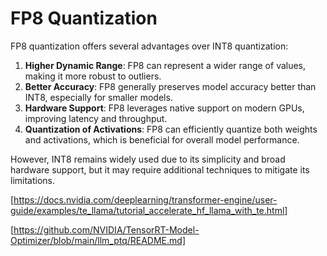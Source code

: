 # FP8 Quantization

FP8 quantization offers several advantages over INT8 quantization:

1. **Higher Dynamic Range**: FP8 can represent a wider range of values, making it more robust to outliers.
2. **Better Accuracy**: FP8 generally preserves model accuracy better than INT8, especially for smaller models.
3. **Hardware Support**: FP8 leverages native support on modern GPUs, improving latency and throughput.
4. **Quantization of Activations**: FP8 can efficiently quantize both weights and activations, which is beneficial for overall model performance.

However, INT8 remains widely used due to its simplicity and broad hardware support, but it may require additional techniques to mitigate its limitations.


[https://docs.nvidia.com/deeplearning/transformer-engine/user-guide/examples/te_llama/tutorial_accelerate_hf_llama_with_te.html]

[https://github.com/NVIDIA/TensorRT-Model-Optimizer/blob/main/llm_ptq/README.md]
